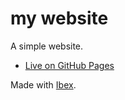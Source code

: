 # my website

A simple website.

- [Live on GitHub Pages](https://dxrcy.dev)

Made with [Ibex](https://github.com/dxrcy/ibex).

